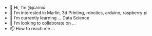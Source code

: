 - 👋 Hi, I’m @jcarnio
- 👀 I’m interested in Marlin, 3d Printing, robotics, arduino, raspberry pi
- 🌱 I’m currently learning ... Data Science
- 💞️ I’m looking to collaborate on ...
- 📫 How to reach me ...

<!---
jcarnio/jcarnio is a ✨ special ✨ repository because its `README.md` (this file) appears on your GitHub profile.
You can click the Preview link to take a look at your changes.
--->

